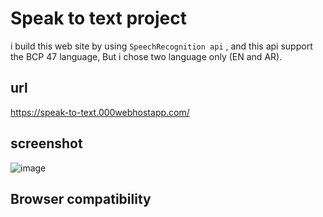 # Speak to text project

i build this web site by  using `SpeechRecognition api` , and this api support the BCP 47 language, But i chose two language only (EN and AR).


## url
https://speak-to-text.000webhostapp.com/



## screenshot
![image](https://user-images.githubusercontent.com/87250282/178117228-c8010240-8ee7-4250-897f-d6220e635b1d.png)


## Browser compatibility

